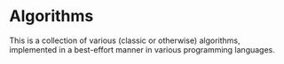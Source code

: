 Algorithms
==========

This is a collection of various (classic or otherwise) algorithms,
implemented in a best-effort manner in various programming languages.

